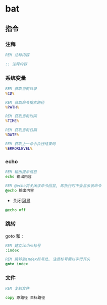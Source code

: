<!--
 * @Description: 
 * @Version: 1.0
 * @Author: DaLao
 * @Email: dalao@xxx.com
 * @Date: 2021-10-26 22:19:58
 * @LastEditors: dalao
 * @LastEditTime: 2023-04-05 02:23:03
-->

# bat


## 指令


### 注释


```bat
REM 注释内容

:: 注释内容
```


### 系统变量


```bat
REM 获取当前目录
%CD%

REM 获取命令搜索路径
%PATH%

REM 获取当前时间
%TIME%

REM 获取当前日期
%DATE%

REM 获取上一命令执行结果码
%ERRORLEVEL% 
```

### echo


```bat
REM 输出提示信息
echo 输出内容

REM @echo将关闭该命令回显, 即执行时不会显示该命令
@echo 输出内容
```

- 关闭回显

```bat
@echo off
```


### 跳转

goto 和 :


```bat
REM 建立index标号
:index

REM 跳转到index标号处, 注意标号需以字母开头
goto index
```


### 文件


```bat
REM 复制文件

copy 原路径 目标路径
```